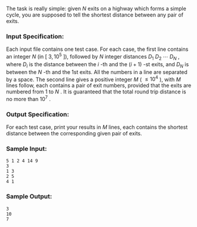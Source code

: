 <!-- Title
Shortest Distance (20)
-->
The task is really simple: given $N$ exits on a highway which forms a simple
cycle, you are supposed to tell the shortest distance between any pair of
exits.

### Input Specification:

Each input file contains one test case. For each case, the first line contains
an integer $N$ (in [ $3, 10^5$ ]), followed by $N$ integer distances $D_1$
$D_2$ $\cdots$ $D_N$ , where $D_i$ is the distance between the $i$ -th and the
$(i+1)$ -st exits, and $D_N$ is between the $N$ -th and the 1st exits. All the
numbers in a line are separated by a space. The second line gives a positive
integer $M$ ( $\le 10^4$ ), with $M$ lines follow, each contains a pair of
exit numbers, provided that the exits are numbered from 1 to $N$ . It is
guaranteed that the total round trip distance is no more than $10^7$ .

### Output Specification:

For each test case, print your results in $M$ lines, each contains the
shortest distance between the corresponding given pair of exits.

### Sample Input:

```
5 1 2 4 14 9
3
1 3
2 5
4 1
```

### Sample Output:

```
3
10
7
```
